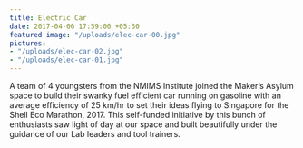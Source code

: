 ```yaml
---
title: Electric Car
date: 2017-04-06 17:59:00 +05:30
featured image: "/uploads/elec-car-00.jpg"
pictures:
- "/uploads/elec-car-02.jpg"
- "/uploads/elec-car-01.jpg"
---
```


A team of 4 youngsters from the NMIMS Institute joined the Maker’s Asylum space to build their swanky fuel efficient car running on gasoline with an average efficiency of 25 km/hr to set their ideas flying to Singapore for the Shell Eco Marathon, 2017. This self-funded initiative by this bunch of enthusiasts saw light of day at our space and built beautifully under the guidance of our Lab leaders and tool trainers.
